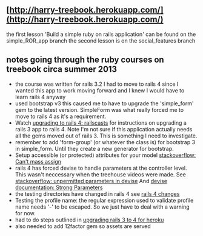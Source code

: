 ## [http://harry-treebook.herokuapp.com/](http://harry-treebook.herokuapp.com/)
the first lesson 'Build a simple ruby on rails application' can be found on the simple_ROR_app branch
the second lesson is on the social_features branch

## notes going through the ruby courses on treebook circa summer 2013
* the course was written for rails 3.2
I had to move to rails 4 since I wanted this app to work moving forward and I knew I would have to learn rails 4 anyway
* used bootstrap v3
this caused me to have to upgrade the 'simple_form' gem to the latest version. SimpleForm was what really forced me to move to rails 4 as it's a requirement.
* Watch [upgrading to rails 4: railscasts](http://railscasts.com/episodes/415-upgrading-to-rails-4) for instructions on upgrading a rails 3 app to rails 4. Note I'm not sure if this application actually needs all the gems moved out of rails 3.  This is something I need to investigate.
* remember to add 'form-group' (or whatever the class is) for bootstrap 3 in simple_form. Until they create a new generator for bootstrap.
* Setup accessible (or protected) attributes for your model [stackoverflow: Can't mass assign](http://stackoverflow.com/questions/10796092/cant-mass-assign-protected-attributes-first-name-last-name-email-password)
* rails 4 has forced devise to handle parameters at the controller level. This wasn't neccessary when the treehouse videos were made. See [stackoverflow: unpermitted parameters in devise](http://stackoverflow.com/questions/17384289/unpermitted-parameters-adding-new-fields-to-devise-in-rails-4-0)
And [devise documentation: Strong Parameters](https://github.com/plataformatec/devise#strong-parameters)
* the testing directories have changed in rails 4 see [rails 4 changes](https://blog.engineyard.com/2013/rails-4-changes)
* Testing the profile name: the regular expression used to validate profile name needs '-' to be escaped.
So we just have to deal with a warning for now.
* had to do steps outlined in [upgrading rails 3 to 4 for heroku](https://devcenter.heroku.com/articles/rails4)
* also needed to add 12factor gem so assets are served
